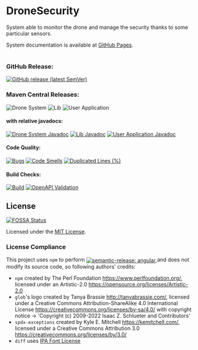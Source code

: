 # DroneSecurity

System able to monitor the drone and manage the security thanks to some particular sensors.

System documentation is available at [GitHub Pages](https://mirko-felice.github.io/DroneSecurity).  
<br/>

### GitHub Release:

[![GitHub release (latest SemVer)](https://img.shields.io/github/v/release/mirko-felice/DroneSecurity?label=latest-release)](https://github.com/mirko-felice/DroneSecurity/releases/latest)

### Maven Central Releases:

![Drone System](https://img.shields.io/maven-central/v/io.github.mirko-felice.dronesecurity/drone-system?label=drone-system)
![Lib](https://img.shields.io/maven-central/v/io.github.mirko-felice.dronesecurity/lib?label=lib)
![User Application](https://img.shields.io/maven-central/v/io.github.mirko-felice.dronesecurity/user-application?label=user-application)

#### with relative javadocs:

[![Drone System Javadoc](https://javadoc.io/badge2/io.github.mirko-felice.dronesecurity/drone-system/javadoc.svg?label=drone-system)](https://javadoc.io/doc/io.github.mirko-felice.dronesecurity/drone-system)
[![Lib Javadoc](https://javadoc.io/badge2/io.github.mirko-felice.dronesecurity/lib/javadoc.svg?label=lib)](https://javadoc.io/doc/io.github.mirko-felice.dronesecurity/lib)
[![User Application Javadoc](https://javadoc.io/badge2/io.github.mirko-felice.dronesecurity/user-application/javadoc.svg?label=user-application)](https://javadoc.io/doc/io.github.mirko-felice.dronesecurity/user-application)

#### Code Quality:

[![Bugs](https://sonarcloud.io/api/project_badges/measure?project=DroneSecurity&metric=bugs)](https://sonarcloud.io/summary/overall?id=DroneSecurity)
[![Code Smells](https://sonarcloud.io/api/project_badges/measure?project=DroneSecurity&metric=code_smells)](https://sonarcloud.io/summary/overall?id=DroneSecurity)
[![Duplicated Lines (%)](https://sonarcloud.io/api/project_badges/measure?project=DroneSecurity&metric=duplicated_lines_density)](https://sonarcloud.io/summary/overall?id=DroneSecurity)

#### Build Checks:

[![Build](https://github.com/mirko-felice/DroneSecurity/actions/workflows/build-and-test.yml/badge.svg)](https://github.com/mirko-felice/DroneSecurity/actions/workflows/build-and-test.yml)
[![OpenAPI Validation](https://github.com/mirko-felice/DroneSecurity/actions/workflows/openapi-validation.yml/badge.svg)](https://github.com/mirko-felice/DroneSecurity/actions/workflows/openapi-validation.yml)

## License

[![FOSSA Status](https://app.fossa.com/api/projects/git%2Bgithub.com%2Fmirko-felice%2FDroneSecurity.svg?type=shield)](https://app.fossa.com/projects/git%2Bgithub.com%2Fmirko-felice%2FDroneSecurity?ref=badge_shield)

Licensed under the [MIT License](LICENSE).

### License Compliance

<div>
This project uses <code>npm</code> to perform

<a href="https://github.com/semantic-release/semantic-release">
    <img src="https://img.shields.io/badge/semantic--release-angular-e10079?logo=semantic-release" 
      style="vertical-align:middle" alt="semantic-release: angular"/>
</a>
and does not modify its source code, so following authors' credits:

- `npm` created by The Perl Foundation <https://www.perlfoundation.org/>, licensed
  under an Artistic-2.0 <https://opensource.org/licenses/Artistic-2.0>
- `glob`'s logo created by Tanya Brassie <http://tanyabrassie.com/>, licensed
  under a Creative Commons Attribution-ShareAlike 4.0 International License
  <https://creativecommons.org/licenses/by-sa/4.0/> with copyright notice ->
  'Copyright (c) 2009-2022 Isaac Z. Schlueter and Contributors'
- `spdx-exceptions` created by Kyle E. Mitchell <https://kemitchell.com/>, licensed
  under a Creative Commons Attribution 3.0 <https://creativecommons.org/licenses/by/3.0/>
- `diff` uses [IPA Font License](licenses/IPA%20Font%20License%20(IPA))

</div>
